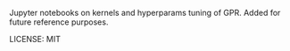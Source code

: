 Jupyter notebooks on kernels and hyperparams tuning of GPR.
Added for future reference purposes.

LICENSE: MIT

